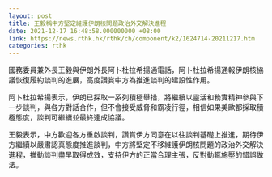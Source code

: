 ```yaml
---
layout: post
title: 王毅稱中方堅定維護伊朗核問題政治外交解決進程
date: 2021-12-17 16:48:58.000000000 +08:00
link: https://news.rthk.hk/rthk/ch/component/k2/1624714-20211217.htm
categories: rthk
---
```


國務委員兼外長王毅與伊朗外長阿卜杜拉希揚通電話，阿卜杜拉希揚通報伊朗核協議恢復履約談判的進展，高度讚賞中方為推進談判的建設性作用。

阿卜杜拉希揚表示，伊朗已採取一系列積極舉措，將繼續以靈活和務實精神參與下一步談判，與各方對話合作，但不會接受威脅和霸凌行徑，相信如果美歐都採取積極態度，談判可繼續並最終達成協議。

王毅表示，中方歡迎各方重啟談判，讚賞伊方同意在以往談判基礎上推進，期待伊方繼續以嚴肅認真態度推進談判，中方將堅定不移維護伊朗核問題的政治外交解決進程，推動談判盡早取得成效，支持伊方的正當合理主張，反對動輒施壓的錯誤做法。
